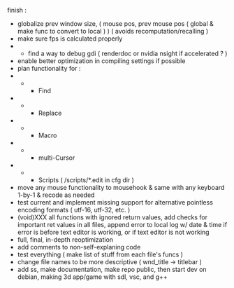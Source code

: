 finish :
- globalize prev window size, ( mouse pos, prev mouse pos ( global & make func to convert to local ) ) ( avoids recomputation/recalling )
- make sure fps is calculated properly
- - find a way to debug gdi ( renderdoc or nvidia nsight if accelerated ? )
- enable better optimization in compiling settings if possible
- plan functionality for :
- - - Find
- - - Replace
- - - Macro
- - - multi-Cursor
- - - Scripts ( /scripts/*.edit in cfg dir )
- move any mouse functionality to mousehook & same with any keyboard 1-by-1 & recode as needed
- test current and implement missing support for alternative pointless encoding formats ( utf-16, utf-32, etc. )
- (void)XXX all functions with ignored return values, add checks for important ret values in all files, append error to local log w/ date & time if error is before text editor is working, or if text editor is not working
- full, final, in-depth reoptimization
- add comments to non-self-explaning code
- test everything ( make list of stuff from each file's funcs )
- change file names to be more descriptive ( wnd_title -> titlebar )
- add ss, make documentation, make repo public, then start dev on debian, making 3d app/game with sdl, vsc, and g++